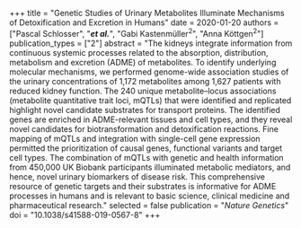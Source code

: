 +++
title = "Genetic Studies of Urinary Metabolites Illuminate Mechanisms of Detoxification and Excretion in Humans"
date = 2020-01-20
authors = ["Pascal Schlosser", "***et al.***", "Gabi Kastenmüller<sup>2</sup>", "Anna Köttgen<sup>2</sup>"]
publication_types = ["2"]
abstract = "The kidneys integrate information from continuous systemic processes related to the absorption, distribution, metabolism and excretion (ADME) of metabolites. To identify underlying molecular mechanisms, we performed genome-wide association studies of the urinary concentrations of 1,172 metabolites among 1,627 patients with reduced kidney function. The 240 unique metabolite–locus associations (metabolite quantitative trait loci, mQTLs) that were identified and replicated highlight novel candidate substrates for transport proteins. The identified genes are enriched in ADME-relevant tissues and cell types, and they reveal novel candidates for biotransformation and detoxification reactions. Fine mapping of mQTLs and integration with single-cell gene expression permitted the prioritization of causal genes, functional variants and target cell types. The combination of mQTLs with genetic and health information from 450,000 UK Biobank participants illuminated metabolic mediators, and hence, novel urinary biomarkers of disease risk. This comprehensive resource of genetic targets and their substrates is informative for ADME processes in humans and is relevant to basic science, clinical medicine and pharmaceutical research."
selected = false
publication = "*Nature Genetics*"
doi = "10.1038/s41588-019-0567-8"
+++

